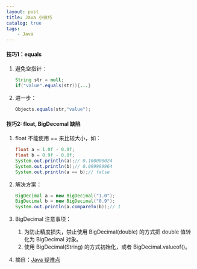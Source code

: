 ```yaml
---
layout: post
title: Java 小技巧
catalog: true
tags:
    - Java
---
```


#### 技巧1：equals

1. 避免空指针：
	```java
	String str = null;
	if("value".equals(str)){...}
	```

2. 进一步：

   ```java
   Objects.equals(str,"value");
   ```

   

#### 技巧2: float, BigDecemal 缺陷

1. float 不能使用 == 来比较大小，如：

   ```java
   float a = 1.0f - 0.9f;
   float b = 0.9f - 0.8f;
   System.out.println(a);// 0.100000024
   System.out.println(b);// 0.099999964
   System.out.println(a == b);// false
   ```

2. 解决方案：

   ```java
   BigDecimal a = new BigDecimal("1.0");
   BigDecimal b = new BigDecimal("0.9");
   System.out.println(a.compareTo(b));// 1
   ```
   
3. BigDecimal 注意事项：

   1. 为防止精度损失，禁止使用 BigDecimal(double) 的方式把 double 值转化为 BigDecimal 对象。
   2. 使用 BigDecimal(String) 的方式初始化，或者 BigDecimal.valueof()。

4. 摘自：[Java 疑难点]([https://github.com/Snailclimb/JavaGuide/blob/master/docs/java/Java%E7%96%91%E9%9A%BE%E7%82%B9.md](https://github.com/Snailclimb/JavaGuide/blob/master/docs/java/Java疑难点.md))

